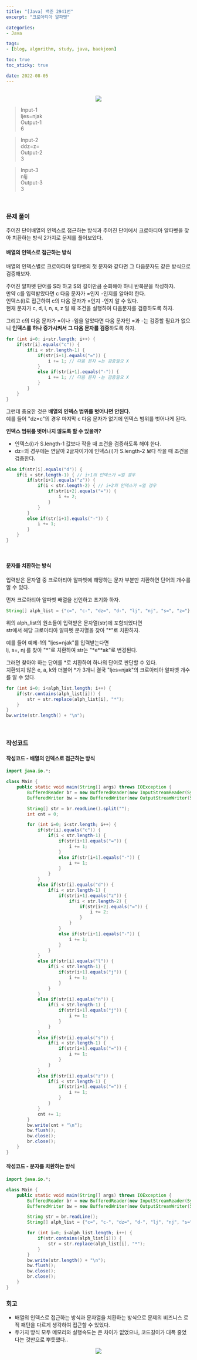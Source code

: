 ```yaml
--- 
title: "[Java] 백준 2941번" 
excerpt: "크로아티아 알파벳" 

categories: 
- Java

tags: 
- [blog, algorithm, study, java, baekjoon]

toc: true
toc_sticky: true

date: 2022-08-05
--- 
```


<br>

<center><img src="/assets/images/baekjoon/2941.png"></center>

> Input-1 <br>
ljes=njak <br>
> Output-1 <br>
6

> Input-2 <br>
ddz=z= <br>
> Output-2 <br>
3

> Input-3 <br>
nljj <br>
> Output-3 <br>
3

<br>

### 문제 풀이
주어진 단어배열의 인덱스로 접근하는 방식과 주어진 단어에서 크로아티아 알파벳을 찾아 치환하는 방식
2가지로 문제를 풀어보았다.

#### 배열의 인덱스로 접근하는 방식
배열의 인덱스별로 크로아티아 알파벳의 첫 문자와 같다면 그 다음문자도 같은 방식으로 검증해보자.

주어진 알파벳 단어를 S라 하고 S의 길이만큼 순회해야 하니 반복문을 작성하자. <br>
만약 c를 입력받았다면 c 다음 문자가 =인지 -인지를 알아야 한다. <br>
인덱스(i)로 접근하여 c의 다음 문자가 =인지 -인지 알 수 있다. <br>
현재 문자가 c, d, l, n, s, z 일 때 조건을 실행하여 다음문자를 검증하도록 하자.

그리고 c의 다음 문자가 =이나 -임을 알았다면 다음 문자인 =과 -는 검증할 필요가 없으니
**인덱스를 하나 증가시켜서 그 다음 문자를 검증**하도록 하자.

```java
for (int i=0; i<str.length; i++) {
    if(str[i].equals("c")) {
        if(i < str.length-1) {
            if(str[i+1].equals("=")) {
                i += 1; // 다음 문자 =는 검증필요 X
            }
            else if(str[i+1].equals("-")) {
                i += 1; // 다음 문자 -는 검증필요 X
            }
        }
    }
}
```


그런데 중요한 것은 **배열의 인덱스 범위를 벗어나면 안된다.** <br>
예를 들어 "dz=c"의 경우 마지막 c 다음 문자가 없기에 인덱스 범위를 벗어나게 된다.

**인덱스 범위를 벗어나지 않도록 할 수 있을까?**
- 인덱스(i)가 S.length-1 값보다 작을 때 조건을 검증하도록 해야 한다.
- dz=의 경우에는 연달아 2글자이기에 인덱스(i)가 S.length-2 보다 작을 때 조건을 검증한다.

```java
else if(str[i].equals("d")) {
    if(i < str.length-1) { // i+1의 인덱스가 =일 경우
        if(str[i+1].equals("z")) {
            if(i < str.length-2) { // i+2의 인덱스가 =일 경우
                if(str[i+2].equals("=")) {
                    i += 2;
                }
            }
        }
        else if(str[i+1].equals("-")) {
            i += 1;
        }
    }
}
```

<br>

#### 문자를 치환하는 방식
입력받은 문자열 중 크로아티아 알파벳에 해당하는 문자 부분만 치환하면 단어의 개수를 알 수 있다.

먼저 크로아티아 알파벳 배열을 선언하고 초기화 하자.

```java
String[] alph_list = {"c=", "c-", "dz=", "d-", "lj", "nj", "s=", "z="};
```

위의 alph_list의 원소들이 입력받은 문자열(str)에 포함되었다면 <br>
str에서 해당 크로아티아 알파벳 문자열을 찾아 "*"로 치환하자.

예를 들어 예제-1의 "ljes=njak"를 입력받는다면 <br>
lj, s=, nj 를 찾아 "*"로 치환하여 str는 "*e**ak"로 변경된다.

그러면 찾아야 하는 단어를 *로 치환하여 하나의 단어로 판단할 수 있다. <br>
치환되지 않은 e, a, k와 더불어 *가 3개니 결국 "ljes=njak"의 크로아티아 알파벳 개수를 알 수 있다.

```java
for (int i=0; i<alph_list.length; i++) {
    if(str.contains(alph_list[i])) {
        str = str.replace(alph_list[i], "*");
    }
}
bw.write(str.length() + "\n");
```

<br>

### 작성코드

#### 작성코드 - 배열의 인덱스로 접근하는 방식 
```java
import java.io.*;

class Main {
    public static void main(String[] args) throws IOException {
        BufferedReader br = new BufferedReader(new InputStreamReader(System.in));
        BufferedWriter bw = new BufferedWriter(new OutputStreamWriter(System.out));        

        String[] str = br.readLine().split("");
        int cnt = 0;

        for (int i=0; i<str.length; i++) {
            if(str[i].equals("c")) {
                if(i < str.length-1) {
                    if(str[i+1].equals("=")) {
                        i += 1;
                    }
                    else if(str[i+1].equals("-")) {
                        i += 1;
                    }
                }
            }
            else if(str[i].equals("d")) {
                if(i < str.length-1) {
                    if(str[i+1].equals("z")) {
                        if(i < str.length-2) {
                            if(str[i+2].equals("=")) {
                                i += 2;
                            }
                        }
                    }
                    else if(str[i+1].equals("-")) {
                        i += 1;
                    }
                }
            }
            else if(str[i].equals("l")) {
                if(i < str.length-1) {
                    if(str[i+1].equals("j")) {
                        i += 1;
                    }
                }
            }
            else if(str[i].equals("n")) {
                if(i < str.length-1) {
                    if(str[i+1].equals("j")) {
                        i += 1;
                    }
                }
            }
            else if(str[i].equals("s")) {
                if(i < str.length-1) {
                    if(str[i+1].equals("=")) {
                        i += 1;
                    }
                }
            }
            else if(str[i].equals("z")) {
                if(i < str.length-1) {
                    if(str[i+1].equals("=")) {
                        i += 1;
                    }
                }
            }
            cnt += 1;
        }
        bw.write(cnt + "\n");
        bw.flush();
        bw.close();
        br.close();
    }
}
```
#### 작성코드 - 문자를 치환하는 방식
```java
import java.io.*;

class Main {
    public static void main(String[] args) throws IOException {
        BufferedReader br = new BufferedReader(new InputStreamReader(System.in));
        BufferedWriter bw = new BufferedWriter(new OutputStreamWriter(System.out));        

        String str = br.readLine();
        String[] alph_list = {"c=", "c-", "dz=", "d-", "lj", "nj", "s=", "z="};

        for (int i=0; i<alph_list.length; i++) {
            if(str.contains(alph_list[i])) {
                str = str.replace(alph_list[i], "*");
            }
        }
        bw.write(str.length() + "\n");
        bw.flush();
        bw.close();
        br.close();
    }
}
```

### 회고
- 배열의 인덱스로 접근하는 방식과 문자열을 치환하는 방식으로 문제의 비즈니스 로직 패턴을 다르게 생각하여 접근할 수 있었다.
- 두가지 방식 모두 메모리와 실행속도는 큰 차이가 없었으나, 코드길이가 대폭 줄었다는 것만으로 뿌듯했다..
<center><img src="/assets/images/baekjoon/2941-attach.png"></center>
